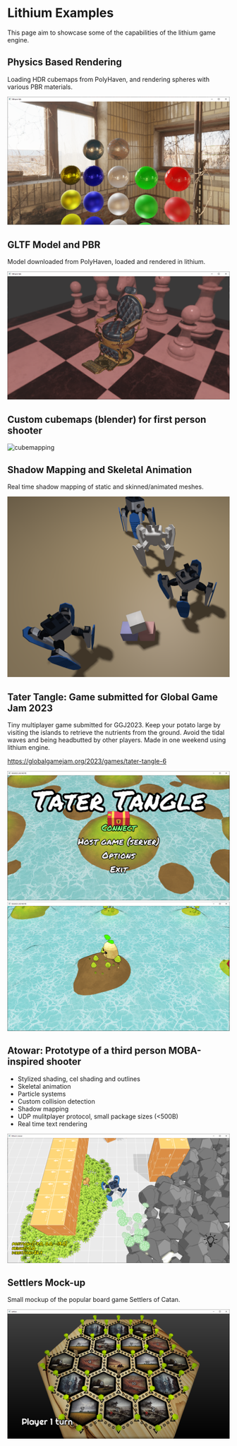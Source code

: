 # Lithium Examples
This page aim to showcase some of the capabilities of the lithium game engine.

## Physics Based Rendering
Loading HDR cubemaps from PolyHaven, and rendering spheres with various PBR materials.

![pbr](pbr.png)

## GLTF Model and PBR
Model downloaded from PolyHaven, loaded and rendered in lithium.

![gltf](gltf.png)

## Custom cubemaps (blender) for first person shooter
![cubemapping](cubemapping.png)

## Shadow Mapping and Skeletal Animation

Real time shadow mapping of static and skinned/animated meshes.

![shadowmapping](shadowmapping.png)

## Tater Tangle: Game submitted for Global Game Jam 2023
Tiny multiplayer game submitted for GGJ2023. Keep your potato large by visiting the islands to retrieve the nutrients from the ground. Avoid the tidal waves and being headbutted by other players. Made in one weekend using lithium engine.

https://globalgamejam.org/2023/games/tater-tangle-6

![tater-001](tater-tangle001.png)
![tater-003](tater-tangle003.png)

## Atowar: Prototype of a third person MOBA-inspired shooter
* Stylized shading, cel shading and outlines
* Skeletal animation
* Particle systems
* Custom collision detection
* Shadow mapping
* UDP mulitplayer protocol, small package sizes (<500B)
* Real time text rendering

![atowar-001](atowar-001.png)

## Settlers Mock-up

Small mockup of the popular board game Settlers of Catan.

![settlers](settlers-001.png)